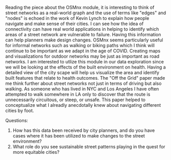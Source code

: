 
Reading the piece about the OSMnx module, it is interesting to think of street networks as a real-world graph and the use of terms like "edges" and "nodes" is echoed in the work of Kevin Lynch to explain how people navigate and make sense of their cities. I can see how the idea of connectivity can have real world applications in helping to identify which areas of a street network are vulnerable to failure. Having this information can help planners make design changes. OSMnx seems particularly useful for informal networks such as walking or biking paths which I think will continue to be important as we adapt in the age of COVID. Creating maps and visualizations for outdoor networks may be just as important as road networks. I am interested to utlize this module in our data exploration since we will be looking at the effects of the built environment on health. Having a detailed view of the city scape will help us visualize the area and identify built features that relate to health outcomes. The "Off the Grid" paper made me think further about street networks not just in terms of driving but also walking. As someone who has lived in NYC and Los Angeles I have often attempted to walk somewhere in LA only to discover that the route is unnecessarily circuitous, or steep, or unsafe. This paper helped to conceptualize what I alreadly anecdotally knew about navigating different cities by foot. 

Questions: 
1. How has this data been received by city planners, and do you have cases where it has been utilized to make changes to the street environment? 
2. What role do you see sustainable street patterns playing in the quest for more equitable cities? 
